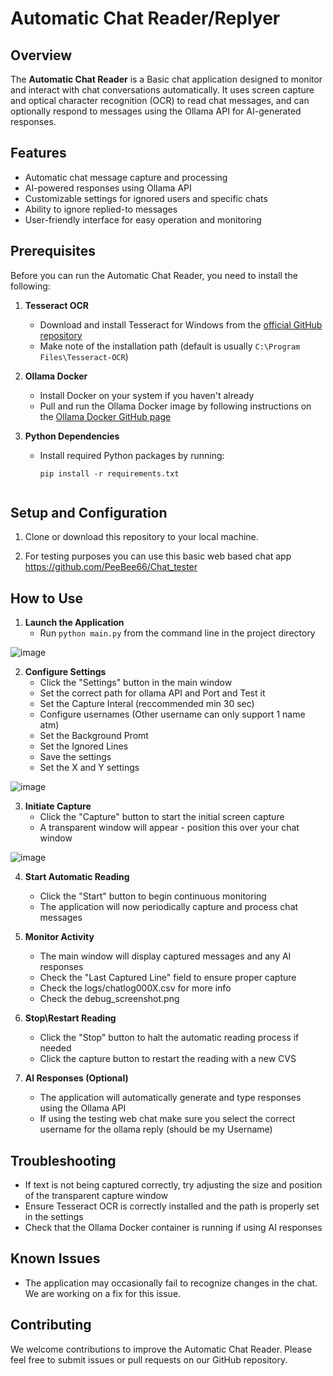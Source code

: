 # Automatic Chat Reader/Replyer

## Overview

The **Automatic Chat Reader** is a Basic chat application designed to monitor and interact with chat conversations automatically. It uses screen capture and optical character recognition (OCR) to read chat messages, and can optionally respond to messages using the Ollama API for AI-generated responses.

## Features

- Automatic chat message capture and processing
- AI-powered responses using Ollama API
- Customizable settings for ignored users and specific chats
- Ability to ignore replied-to messages
- User-friendly interface for easy operation and monitoring

## Prerequisites

Before you can run the Automatic Chat Reader, you need to install the following:

1. **Tesseract OCR**
   - Download and install Tesseract for Windows from the [official GitHub repository](https://github.com/UB-Mannheim/tesseract/wiki)
   - Make note of the installation path (default is usually `C:\Program Files\Tesseract-OCR`)

2. **Ollama Docker**
   - Install Docker on your system if you haven't already
   - Pull and run the Ollama Docker image by following instructions on the [Ollama Docker GitHub page](https://github.com/jmorganca/ollama)

3. **Python Dependencies**
   - Install required Python packages by running:
     ```
     pip install -r requirements.txt
          

## Setup and Configuration

1. Clone or download this repository to your local machine.

2. For testing purposes you can use this basic web based chat app https://github.com/PeeBee66/Chat_tester 

## How to Use

1. **Launch the Application**
   - Run `python main.py` from the command line in the project directory

![image](https://github.com/user-attachments/assets/aa28a013-4b82-4edc-a1fc-1f7c68eb6756)

2. **Configure Settings**
   - Click the "Settings" button in the main window
   - Set the correct path for ollama API and Port and Test it
   - Set the Capture Interal (reccommended min 30 sec)
   - Configure usernames (Other username can only support 1 name atm)
   - Set the Background Promt
   - Set the Ignored Lines
   - Save the settings
   - Set the X and Y settings

![image](https://github.com/user-attachments/assets/66511ee2-e3ec-4aa0-8727-52313e54a45c)

3. **Initiate Capture**
   - Click the "Capture" button to start the initial screen capture
   - A transparent window will appear - position this over your chat window

![image](https://github.com/user-attachments/assets/b97ed761-f4b6-4cf3-9467-bb4aaa16127a)

4. **Start Automatic Reading**
   - Click the "Start" button to begin continuous monitoring
   - The application will now periodically capture and process chat messages

5. **Monitor Activity**
   - The main window will display captured messages and any AI responses
   - Check the "Last Captured Line" field to ensure proper capture
   - Check the logs/chatlog000X.csv for more info
   - Check the debug_screenshot.png

6. **Stop\Restart Reading**
   - Click the "Stop" button to halt the automatic reading process if needed
   - Click the capture button to restart the reading with a new CVS

7. **AI Responses (Optional)**
   - The application will automatically generate and type responses using the Ollama API
   - If using the testing web chat make sure you select the correct username for the ollama reply (should be my Username)

## Troubleshooting

- If text is not being captured correctly, try adjusting the size and position of the transparent capture window
- Ensure Tesseract OCR is correctly installed and the path is properly set in the settings
- Check that the Ollama Docker container is running if using AI responses

## Known Issues

- The application may occasionally fail to recognize changes in the chat. We are working on a fix for this issue.

## Contributing

We welcome contributions to improve the Automatic Chat Reader. Please feel free to submit issues or pull requests on our GitHub repository.
